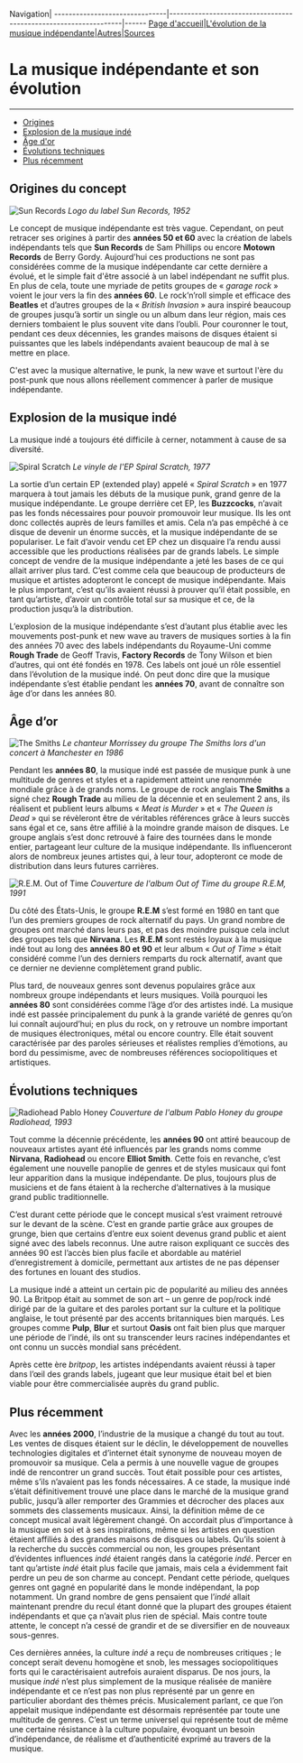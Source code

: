 Navigation|
-------------------------------|-----------------------------------------------------------------|------
[Page d'accueil](/indie-music/)|[L'évolution de la musique indépendante](./evolution)|[Autres](./autres)|[Sources](./sources)

# La musique indépendante et son évolution

***

   * [Origines](#origines-du-concept)
   * [Explosion de la musique indé](#explosion-de-la-musique-indé)
   * [Âge d'or](#âge-dor)
   * [Évolutions techniques](#évolutions-techniques)
   * [Plus récemment](#plus-récemment)

## Origines du concept
 
 ![Sun Records](https://zupimages.net/up/21/43/q4dl.jpg)
 *Logo du label Sun Records, 1952*

Le concept de musique indépendante est très vague. Cependant, on peut retracer ses origines à partir des **années 50 et 60** avec la création de labels indépendants tels que **Sun Records** de Sam Phillips ou encore **Motown Records** de Berry Gordy. Aujourd’hui ces productions ne sont pas considérées comme de la musique indépendante car cette dernière a évolué, et le simple fait d'être associé à un label indépendant ne suffit plus.
En plus de cela, toute une myriade de petits groupes de « *garage rock* » voient le jour vers la fin des **années 60**. Le rock’n’roll simple et efficace des **Beatles** et d’autres groupes de la « *British Invasion* » aura inspiré beaucoup de groupes jusqu’à sortir un single ou un album dans leur région, mais ces derniers tombaient le plus souvent vite dans l’oubli. Pour couronner le tout, pendant ces deux décennies, les grandes maisons de disques étaient si puissantes que les labels indépendants avaient beaucoup de mal à se mettre en place.

C'est avec la musique alternative, le punk, la new wave et surtout l'ère du post-punk que nous allons réellement commencer à parler de musique indépendante.
 
## Explosion de la musique indé
 
La musique indé a toujours été difficile à cerner, notamment à cause de sa diversité.

![Spiral Scratch](https://zupimages.net/up/21/43/qhhn.jpg)
*Le vinyle de l'EP Spiral Scratch, 1977*

La sortie d’un certain EP (extended play) appelé « *Spiral Scratch* » en 1977 marquera à tout jamais les débuts de la musique punk, grand genre de la musique indépendante. Le groupe derrière cet EP, les **Buzzcocks**, n’avait pas les fonds nécessaires pour pouvoir promouvoir leur musique. Ils les ont donc collectés auprès de leurs familles et amis. Cela n’a pas empêché à ce disque de devenir un énorme succès, et la musique indépendante de se populariser.
Le fait d’avoir vendu cet EP chez un disquaire l’a rendu aussi accessible que les productions réalisées par de grands labels. Le simple concept de vendre de la musique indépendante a jeté les bases de ce qui allait arriver plus tard. C’est comme cela que beaucoup de producteurs de musique et artistes adopteront le concept de musique indépendante. Mais le plus important, c’est qu’ils avaient réussi à prouver qu’il était possible, en tant qu’artiste, d’avoir un contrôle total sur sa musique et ce, de la production jusqu’à la distribution.

L’explosion de la musique indépendante s’est d’autant plus établie avec les mouvements post-punk et new wave au travers de musiques sorties à la fin des années 70 avec des labels indépendants du Royaume-Uni comme **Rough Trade** de Geoff Travis, **Factory Records** de Tony Wilson et bien d’autres, qui ont été fondés en 1978. Ces labels ont joué un rôle essentiel dans l’évolution de la musique indé.
On peut donc dire que la musique indépendante s’est établie pendant les **années 70**, avant de connaître son âge d’or dans les années 80.
 
## Âge d’or
 
![The Smiths](https://zupimages.net/up/21/43/ldsx.jpg)
*Le chanteur Morrissey du groupe The Smiths lors d'un concert à Manchester en 1986*

Pendant les **années 80**, la musique indé est passée de musique punk à une multitude de genres et styles et a rapidement atteint une renommée mondiale grâce à de grands noms.
Le groupe de rock anglais **The Smiths** a signé chez **Rough Trade** au milieu de la décennie et en seulement 2 ans, ils réalisent et publient leurs albums « *Meat is Murder* » et « *The Queen is Dead* » qui se révèleront être de véritables références grâce à leurs succès sans égal et ce, sans être affilié à la moindre grande maison de disques. Le groupe anglais s’est donc retrouvé à faire des tournées dans le monde entier, partageant leur culture de la musique indépendante. Ils influenceront alors de nombreux jeunes artistes qui, à leur tour, adopteront ce mode de distribution dans leurs futures carrières.

![R.E.M. Out of Time](https://zupimages.net/up/21/43/2qy8.jpg)
*Couverture de l'album Out of Time du groupe R.E.M, 1991*

Du côté des États-Unis, le groupe **R.E.M** s’est formé en 1980 en tant que l’un des premiers groupes de rock alternatif du pays. Un grand nombre de groupes ont marché dans leurs pas, et pas des moindre puisque cela inclut des groupes tels que **Nirvana**. Les **R.E.M** sont restés loyaux à la musique indé tout au long des **années 80 et 90** et leur album « *Out of Time* » était considéré comme l’un des derniers remparts du rock alternatif, avant que ce dernier ne devienne complètement grand public.

Plus tard, de nouveaux genres sont devenus populaires grâce aux nombreux groupe indépendants et leurs musiques. Voilà pourquoi les **années 80** sont considérées comme l’âge d’or des artistes indé. La musique indé est passée principalement du punk à la grande variété de genres qu’on lui connaît aujourd’hui; en plus du rock, on y retrouve un nombre important de musiques électroniques, métal ou encore country. Elle était souvent caractérisée par des paroles sérieuses et réalistes remplies d’émotions, au bord du pessimisme, avec de nombreuses références sociopolitiques et artistiques.

## Évolutions techniques
 
![Radiohead Pablo Honey](https://zupimages.net/up/21/43/yi9o.jpg)
*Couverture de l'album Pablo Honey du groupe Radiohead, 1993*

Tout comme la décennie précédente, les **années 90** ont attiré beaucoup de nouveaux artistes ayant été influencés par les grands noms comme **Nirvana**, **Radiohead** ou encore **Elliot Smith**. Cette fois en revanche, c’est également une nouvelle panoplie de genres et de styles musicaux qui font leur apparition dans la musique indépendante. De plus, toujours plus de musiciens et de fans étaient à la recherche d’alternatives à la musique grand public traditionnelle.

C’est durant cette période que le concept musical s’est vraiment retrouvé sur le devant de la scène. C’est en grande partie grâce aux groupes de grunge, bien que certains d’entre eux soient devenus grand public et aient signé avec des labels reconnus. Une autre raison expliquant ce succès des années 90 est l’accès bien plus facile et abordable au matériel d’enregistrement à domicile, permettant aux artistes de ne pas dépenser des fortunes en louant des studios.

La musique indé a atteint un certain pic de popularité au milieu des années 90. La Britpop était au sommet de son art – un genre de pop/rock indé dirigé par de la guitare et des paroles portant sur la culture et la politique anglaise, le tout présenté par des accents britanniques bien marqués. Les groupes comme **Pulp**, **Blur** et surtout **Oasis** ont fait bien plus que marquer une période de l’indé, ils ont su transcender leurs racines indépendantes et ont connu un succès mondial sans précédent.

Après cette ère *britpop*, les artistes indépendants avaient réussi à taper dans l’œil des grands labels, jugeant que leur musique était bel et bien viable pour être commercialisée auprès du grand public.
 
## Plus récemment
 
Avec les **années 2000**, l’industrie de la musique a changé du tout au tout. Les ventes de disques étaient sur le déclin, le développement de nouvelles technologies digitales et d’internet était synonyme de nouveau moyen de promouvoir sa musique. Cela a permis à une nouvelle vague de groupes indé de rencontrer un grand succès. Tout était possible pour ces artistes, même s’ils n’avaient pas les fonds nécessaires. A ce stade, la musique indé s’était définitivement trouvé une place dans le marché de la musique grand public, jusqu’à aller remporter des Grammies et décrocher des places aux sommets des classements musicaux.
Ainsi, la définition même de ce concept musical avait légèrement changé. On accordait plus d’importance à la musique en soi et à ses inspirations, même si les artistes en question étaient affiliés à des grandes maisons de disques ou labels. Qu’ils soient à la recherche du succès commercial ou non, les groupes présentant d’évidentes influences *indé* étaient rangés dans la catégorie *indé*. Percer en tant qu’artiste *indé* était plus facile que jamais, mais cela a évidemment fait perdre un peu de son charme au concept.
Pendant cette période, quelques genres ont gagné en popularité dans le monde indépendant, la pop notamment. Un grand nombre de gens pensaient que l’*indé* allait maintenant prendre du recul étant donné que la plupart des groupes étaient indépendants et que ça n’avait plus rien de spécial. Mais contre toute attente, le concept n’a cessé de grandir et de se diversifier en de nouveaux sous-genres.

Ces dernières années, la culture *indé* a reçu de nombreuses critiques ; le concept serait devenu homogène et snob, les messages sociopolitiques forts qui le caractérisaient autrefois auraient disparus. De nos jours, la musique *indé* n’est plus simplement de la musique réalisée de manière indépendante et ce n’est pas non plus représenté par un genre en particulier abordant des thèmes précis. Musicalement parlant, ce que l’on appelait musique indépendante est désormais représentée par toute une multitude de genres. C’est un terme universel qui représente tout de même une certaine résistance à la culture populaire, évoquant un besoin d’indépendance, de réalisme et d’authenticité exprimé au travers de la musique.

